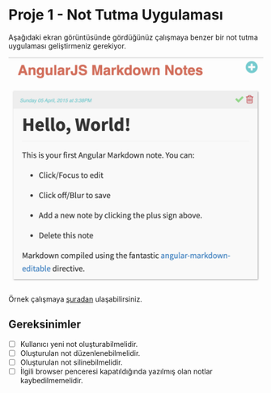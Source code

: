 # Proje 1 - Not Tutma Uygulaması

Aşağıdaki ekran görüntüsünde gördüğünüz çalışmaya benzer bir not tutma uygulaması geliştirmeniz gerekiyor.

![preview](./preview.png)

Örnek çalışmaya [şuradan](https://codepen.io/nickmoreton/pen/gbyygq) ulaşabilirsiniz.

## Gereksinimler
- [ ] Kullanıcı yeni not oluşturabilmelidir.
- [ ] Oluşturulan not düzenlenebilmelidir.
- [ ] Oluşturulan not silinebilmelidir.
- [ ] İlgili browser penceresi kapatıldığında yazılmış olan notlar kaybedilmemelidir.